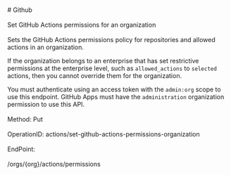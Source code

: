 <br>#     Github</br>
<br>Set GitHub Actions permissions for an organization</br>
<br>Sets the GitHub Actions permissions policy for repositories and allowed actions in an organization.

If the organization belongs to an enterprise that has set restrictive permissions at the enterprise level, such as `allowed_actions` to `selected` actions, then you cannot override them for the organization.

You must authenticate using an access token with the `admin:org` scope to use this endpoint. GitHub Apps must have the `administration` organization permission to use this API.</br>
<br>Method: Put</br>
<br>OperationID: actions/set-github-actions-permissions-organization</br>
<br>EndPoint:</br>
<br>/orgs/{org}/actions/permissions</br>

